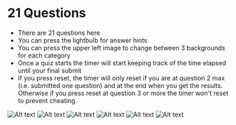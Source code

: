 # 21 Questions 
 - There are 21 questions here
 - You can press the lightbulb for answer hints
 - You can press the upper left image to change between 3 backgrounds for each category
 - Once a quiz starts the timer will start keeping track of the time elapsed until your final submit
 - If you press reset, the timer will only reset if you are at question 2 max (i.e. submitted one question) and at the end when you get the results. Otherwise if you press reset at question 3 or more the timer won't reset to prevent cheating.

![Alt text](Screenshots/Screenshot_2017-11-17-02-31-02.png?raw=true "Optional Title")
![Alt text](Screenshots/Screenshot_2017-11-13-20-15-46.png?raw=true "Optional Title")
![Alt text](Screenshots/Screenshot_2017-11-17-02-23-52.png?raw=true "Optional Title")
![Alt text](Screenshots/Screenshot_2017-11-17-02-31-44.png?raw=true "Optional Title")
![Alt text](Screenshots/Screenshot_2017-11-17-02-24-02.png?raw=true "Optional Title")
![Alt text](Screenshots/Screenshot_2017-11-13-20-16-14.png?raw=true "Optional Title")
